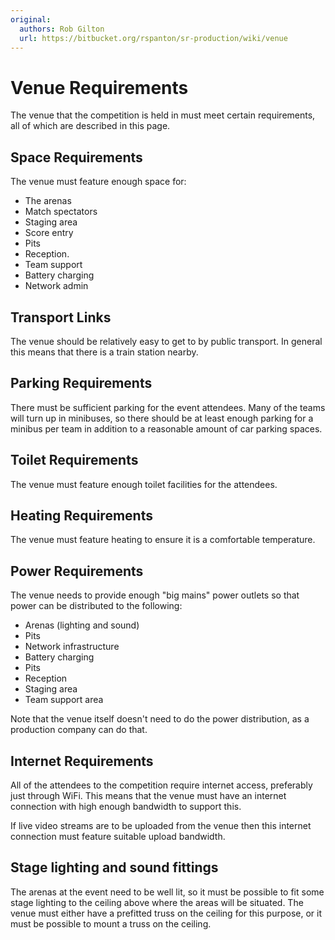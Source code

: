 ```yaml
---
original:
  authors: Rob Gilton
  url: https://bitbucket.org/rspanton/sr-production/wiki/venue
---
```

# Venue Requirements

The venue that the competition is held in must meet certain
requirements, all of which are described in this page.

## Space Requirements

The venue must feature enough space for:

 * The arenas
 * Match spectators
 * Staging area
 * Score entry
 * Pits
 * Reception.
 * Team support
 * Battery charging
 * Network admin

## Transport Links

The venue should be relatively easy to get to by public transport.  In
general this means that there is a train station nearby.

## Parking Requirements

There must be sufficient parking for the event attendees.  Many of the
teams will turn up in minibuses, so there should be at least enough
parking for a minibus per team in addition to a reasonable amount of
car parking spaces.

## Toilet Requirements

The venue must feature enough toilet facilities for the attendees.

## Heating Requirements

The venue must feature heating to ensure it is a comfortable temperature.

## Power Requirements

The venue needs to provide enough "big mains" power outlets so that
power can be distributed to the following:

 * Arenas (lighting and sound)
 * Pits
 * Network infrastructure
 * Battery charging
 * Pits
 * Reception
 * Staging area
 * Team support area

Note that the venue itself doesn't need to do the power distribution,
as a production company can do that.

## Internet Requirements

All of the attendees to the competition require internet access,
preferably just through WiFi.  This means that the venue must have an
internet connection with high enough bandwidth to support this.

If live video streams are to be uploaded from the venue then this
internet connection must feature suitable upload bandwidth.

## Stage lighting and sound fittings

The arenas at the event need to be well lit, so it must be possible to
fit some stage lighting to the ceiling above where the areas will be
situated.  The venue must either have a prefitted truss on the ceiling
for this purpose, or it must be possible to mount a truss on the
ceiling.
